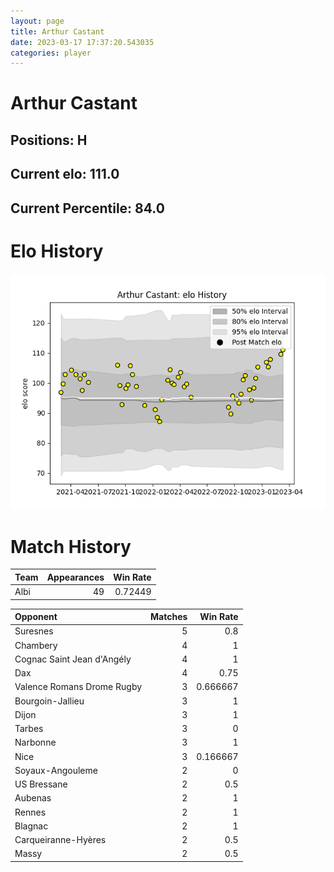 ```yaml
---  
layout: page  
title: Arthur Castant  
date: 2023-03-17 17:37:20.543035  
categories: player  
---
```

# Arthur Castant

## Positions: H

## Current elo: 111.0

## Current Percentile: 84.0

# Elo History


![elo history](history_ArthurCastant.png)
# Match History


| Team   |   Appearances |   Win Rate |
|:-------|--------------:|-----------:|
| Albi   |            49 |    0.72449 |

| Opponent                   |   Matches |   Win Rate |
|:---------------------------|----------:|-----------:|
| Suresnes                   |         5 |   0.8      |
| Chambery                   |         4 |   1        |
| Cognac Saint Jean d'Angély |         4 |   1        |
| Dax                        |         4 |   0.75     |
| Valence Romans Drome Rugby |         3 |   0.666667 |
| Bourgoin-Jallieu           |         3 |   1        |
| Dijon                      |         3 |   1        |
| Tarbes                     |         3 |   0        |
| Narbonne                   |         3 |   1        |
| Nice                       |         3 |   0.166667 |
| Soyaux-Angouleme           |         2 |   0        |
| US Bressane                |         2 |   0.5      |
| Aubenas                    |         2 |   1        |
| Rennes                     |         2 |   1        |
| Blagnac                    |         2 |   1        |
| Carqueiranne-Hyères        |         2 |   0.5      |
| Massy                      |         2 |   0.5      |